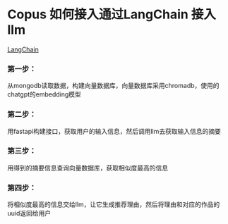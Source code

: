 # Copus 如何接入通过LangChain 接入llm


[LangChain](https://python.langchain.com/docs/get_started/introduction.html)

### 第一步：
从mongodb读取数据，构建向量数据库，向量数据库采用chromadb，使用的chatgpt的embedding模型
### 第二步：
用fastapi构建接口，获取用户的输入信息，然后调用llm去获取输入信息的摘要
### 第三步：
用得到的摘要信息查询向量数据库，获取相似度最高的信息
### 第四步：
将相似度最高的信息交给llm，让它生成推荐理由，然后将理由和对应的作品的uuid返回给用户

